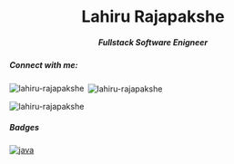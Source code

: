 <h1 align="center">Lahiru Rajapakshe</h1>
<h5 align="center">Fullstack Software Enigneer</h5>

<h5 align="left">Connect with me:</h5>
<p align="left">
</p>

<p><img align="left" src="https://github-readme-stats.vercel.app/api/top-langs?username=lahiru-rajapakshe&show_icons=true&locale=en&layout=compact" alt="lahiru-rajapakshe" /></p>

<p>&nbsp;<img align="center" src="https://github-readme-stats.vercel.app/api?username=lahiru-rajapakshe&show_icons=true&locale=en" alt="lahiru-rajapakshe" /></p>

<p><img align="center" src="https://github-readme-streak-stats.herokuapp.com/?user=lahiru-rajapakshe&" alt="lahiru-rajapakshe" /></p>

<h5 align="left">Badges</h5>


<a href="https://www.hackerrank.com/lahirurajapaksh1" target="_blank">![java](https://user-images.githubusercontent.com/66423576/167311227-13b12b62-40a2-47d1-b765-d874dbaa8a21.png)</a>

